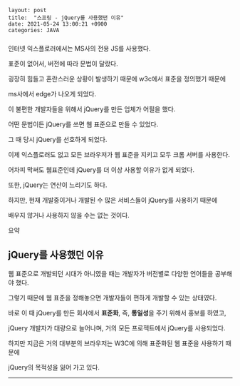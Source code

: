 ```
layout: post
title:  "스프링 - jQuery를 사용했떤 이유"
date: 2021-05-24 13:00:21 +0900
categories: JAVA
```



### 

인터넷 익스플로러에서는 MS사의 전용 JS를 사용했다. 

표준이 없어서, 버전에 따라 문법이 달랐다.

굉장히 힘들고 혼란스러운 상황이 발생하기 때문에 w3c에서 표준을 정의했기 때문에

ms사에서 edge가 나오게 되었다. 



이 불편한 개발자들을 위해서 jQuery를 만든 업체가 어필을 했다. 

어떤 문법이든 jQuery를 쓰면 웹 표준으로 만들 수 있었다. 



그 때 당시 jQuery를 선호하게 되었다. 

이제 익스플로러도 없고 모든 브라우저가 웹 표준을 지키고 모두 크롬 서버를 사용한다.

어차피 막써도 웹표준인데 jQuery를 더 이상 사용할 이유가 없게 되었다.

또한, jQuery는 연산이 느리기도 하다.



하지만, 현재 개발중이거나 개발된 수 많은 서비스들이 jQuery를 사용하기 때문에 

배우지 않거나 사용하지 않을 수는 없는 것이다.



요약 

## jQuery를 사용했던 이유

웹 표준으로 개발되던 시대가 아니였을 때는 개발자가 버전별로 다양한 언어들을 공부해야 했다.

그렇기 때문에 웹 표준을 정해놓으면 개발자들이 편하게 개발할 수 있는 상태였다.

바로 이 때 jQuery를 만든 회사에서 **표준화**, 즉, **통일성**을 주기 위해서 홍보를 하였고,

jQuery 개발자가 대량으로 늘어나며, 거의 모든 프로젝트에서 jQuery를 사용되었다.

하지만 지금은 거의 대부분의 브라우저는 W3C에 의해 표준화된 웹 표준을 사용하기 때문에 

jQuery의 목적성을 잃어 가고 있다. 



---







